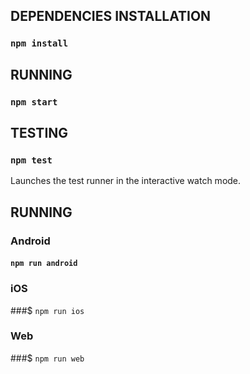 
## DEPENDENCIES INSTALLATION

### `npm install`

## RUNNING

### `npm start`

## TESTING

### `npm test`

Launches the test runner in the interactive watch mode.

## RUNNING

### Android
#### `npm run android`

### iOS
###$ `npm run ios`

### Web
###$ `npm run web`

